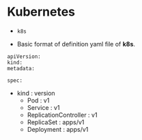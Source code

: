 # Kubernetes
- `k8s`
* Basic format of definition yaml file of **k8s**.
```console
apiVersion:
kind:
metadata:

spec:
```

- kind : version
  - Pod : v1
  - Service : v1
  - ReplicationController : v1
  - ReplicaSet : apps/v1
  - Deployment : apps/v1
